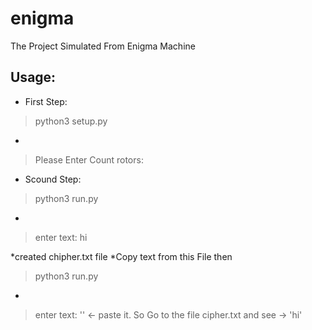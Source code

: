 # enigma
The Project Simulated From Enigma Machine

## Usage:
- First Step:
> python3 setup.py
- 
> Please Enter Count rotors: 

- Scound Step:
> python3 run.py
- 
> enter text: hi
 
*created chipher.txt file
*Copy text from this File 
then 
> python3 run.py
- 
> enter text: '' <- paste it.
So Go to the file cipher.txt and see -> 'hi'
